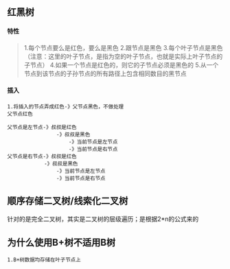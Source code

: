 ## 红黑树

#### 特性

> 1.每个节点要么是红色，要么是黑色
> 2.跟节点是黑色
> 3.每个叶子节点是黑色（注意：这里的叶子节点，是指为空的叶子节点，也就是实际上叶子节点的子节点）
> 4.如果一个节点是红色的，则它的子节点必须是黑色的
> 5.从一个节点到该节点的子孙节点的所有路径上包含相同数目的黑节点

#### 插入

    1.将插入的节点弄成红色-》父节点黑色，不做处理
    父节点红色
    
    父节点是左节点-》叔叔是红色
                    -》叔叔是黑色
                        -》当前节点是左节点
                        -》当前节点是右节点
    父节点是右节点-》叔叔是红色
                -》叔叔是黑色
                    -》当前节点是左节点
                    -》当前节点是右节点

## 顺序存储二叉树/线索化二叉树

针对的是完全二叉树，其实是二叉树的层级遍历；是根据2*n的公式来的

## 为什么使用B+树不适用B树

    1.B+树数据均存储在叶子节点上
